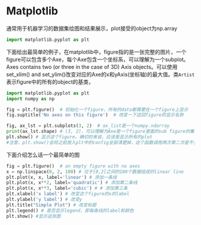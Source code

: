 # Matplotlib
通常用于机器学习的数据集绘图和结果展示，plot接受的object为np.array
```python
import matplotlib.pyplot as plt
```
下面给出最简单的例子，在matplotlib中，figure指的是一张完整的图片，一个figure可以包含多个Axe，每个Axe包含一个坐标系，可以理解为一个subplot。Axes contains two (or three in the case of 3D) Axis objects。可以使用set_xlim() and set_ylim()改变对应的Axe的x和yAxis(坐标轴)的最大值。类``Artist``表示figure中的所有的object的基类，
```python
import matplotlib.pyplot as plt
import numpy as np

fig = plt.figure()  # 初始化一个figure，所有的data都需要在一个figure上显示
fig.suptitle('No axes on this figure')  # 改变一下这回figure的显示名称

fig, ax_lst = plt.subplots(3, 2)  # ax_list是一个numpy.ndarray
print(ax_lst.shape) # (3, 2)，可以理解为Axe是一个figure里面的sub figure的集合
plt.show() # 显示这个figure，确切的来说，应该是显示所有的plot
#注意，plt.show()会将之前放入plt中的config全部清楚掉，这个函数调用两次第二次是不会有东西的
```
下面介绍怎么话一个最简单的图
```python
fig = plt.figure()  # an empty figure with no axes
x = np.linspace(0, 2, 100) # 位于[0,2]之间的100个数据组成的linear line
plt.plot(x, x, label='linear') # 添加一条线
plt.plot(x, x**2, label='quadratic') # 添加第二条线
plt.plot(x, x**3, label='cubic') # # 添加第三条
plt.xlabel('x label') # 改变这个figure的x的label
plt.ylabel('y label') # 改变y
plt.title("Simple Plot") # 改变标题
plt.legend() # 是否显示legend，即每条线的label和颜色
plt.show() #显示这张图
```
